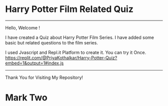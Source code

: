 # Harry Potter Film Related Quiz

<hr>

Hello, Welcome !

I have created a Quiz about Harry Potter Film Series.
I have added some basic but related questions to the
film series.

I used Jvascript and Repl.it Platform to create it.
You can try it Once.
https://replit.com/@PriyaKothalkar/Harry-Potter-Quiz?embed=1&output=1#index.js


<hr>
Thank You for Visiting My Repository!

# Mark Two
